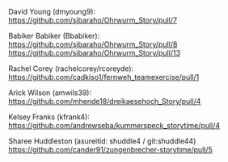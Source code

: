 David Young (dmyoung9):
https://github.com/sjbaraho/Ohrwurm_Story/pull/7

Babiker Babiker (Bbabiker):
https://github.com/sjbaraho/Ohrwurm_Story/pull/8
https://github.com/sjbaraho/Ohrwurm_Story/pull/13

Rachel Corey (rachelcorey/rcoreyde): 
https://github.com/cadkiso1/fernweh_teamexercise/pull/1

Arick Wilson (amwils39):
https://github.com/mhende18/dreikaesehoch_Story/pull/4

Kelsey Franks (kfrank4):
https://github.com/andrewseba/kummerspeck_storytime/pull/4

Sharee Huddleston (asureitid: shuddle4 / git:shuddle44)
https://github.com/cander91/zungenbrecher-storytime/pull/5
